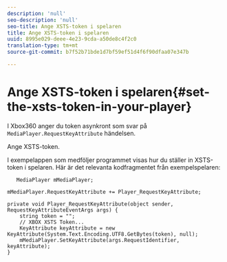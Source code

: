```yaml
---
description: 'null'
seo-description: 'null'
seo-title: Ange XSTS-token i spelaren
title: Ange XSTS-token i spelaren
uuid: 8995e029-deee-4e23-9cda-a50de8c4f2c0
translation-type: tm+mt
source-git-commit: b7f52b71bde1d7bf59ef51d4f6f90dfaa07e347b

---
```



# Ange XSTS-token i spelaren{#set-the-xsts-token-in-your-player}

I Xbox360 anger du token asynkront som svar på `MediaPlayer.RequestKeyAttribute` händelsen.

Ange XSTS-token.

I exempelappen som medföljer programmet visas hur du ställer in XSTS-token i spelaren. Här är det relevanta kodfragmentet från exempelspelaren:

```
   MediaPlayer mMediaPlayer;  
 
mMediaPlayer.RequestKeyAttribute += Player_RequestKeyAttribute;  
 
private void Player_RequestKeyAttribute(object sender, RequestKeyAttributeEventArgs args) {  
    string token = "";  
    // XBOX XSTS Token...  
    KeyAttribute keyAttribute = new KeyAttribute(System.Text.Encoding.UTF8.GetBytes(token), null);  
    mMediaPlayer.SetKeyAttribute(args.RequestIdentifier, keyAttribute);  
} 
```

